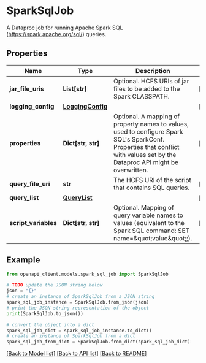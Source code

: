 # SparkSqlJob

A Dataproc job for running Apache Spark SQL (https://spark.apache.org/sql/) queries.

## Properties

Name | Type | Description | Notes
------------ | ------------- | ------------- | -------------
**jar_file_uris** | **List[str]** | Optional. HCFS URIs of jar files to be added to the Spark CLASSPATH. | [optional] 
**logging_config** | [**LoggingConfig**](LoggingConfig.md) |  | [optional] 
**properties** | **Dict[str, str]** | Optional. A mapping of property names to values, used to configure Spark SQL&#39;s SparkConf. Properties that conflict with values set by the Dataproc API might be overwritten. | [optional] 
**query_file_uri** | **str** | The HCFS URI of the script that contains SQL queries. | [optional] 
**query_list** | [**QueryList**](QueryList.md) |  | [optional] 
**script_variables** | **Dict[str, str]** | Optional. Mapping of query variable names to values (equivalent to the Spark SQL command: SET name&#x3D;\&quot;value\&quot;;). | [optional] 

## Example

```python
from openapi_client.models.spark_sql_job import SparkSqlJob

# TODO update the JSON string below
json = "{}"
# create an instance of SparkSqlJob from a JSON string
spark_sql_job_instance = SparkSqlJob.from_json(json)
# print the JSON string representation of the object
print(SparkSqlJob.to_json())

# convert the object into a dict
spark_sql_job_dict = spark_sql_job_instance.to_dict()
# create an instance of SparkSqlJob from a dict
spark_sql_job_from_dict = SparkSqlJob.from_dict(spark_sql_job_dict)
```
[[Back to Model list]](../README.md#documentation-for-models) [[Back to API list]](../README.md#documentation-for-api-endpoints) [[Back to README]](../README.md)


